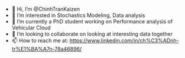 - 👋 Hi, I’m @ChinhTranKaizen
- 👀 I’m interested in Stochastics Modeling, Data analysis
- 🌱 I’m currently a PhD student working on Performance analysis of Vehicular Cloud
- 💞️ I’m looking to collaborate on looking at interesting data together
- 📫 How to reach me at: https://www.linkedin.com/in/ch%C3%ADnh-tr%E1%BA%A7n-78a46896/

<!---
ChinhTranKaizen/ChinhTranKaizen is a ✨ special ✨ repository because its `README.md` (this file) appears on your GitHub profile.
You can click the Preview link to take a look at your changes.
--->
